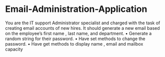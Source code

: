 # Email-Administration-Application

You are the IT support Administrator specialist and charged with the task of creating email accounts of new hires.
It should generate a new email based on the employee’s first name , last name, and department.
•	Generate a random string for their password.
•	Have set methods to change the password.
•	Have get methods to display name , email and mailbox capacity
